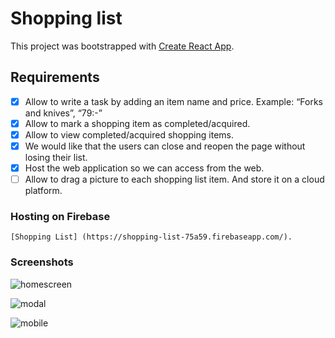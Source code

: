 # Shopping list

This project was bootstrapped with [Create React App](https://github.com/facebook/create-react-app).
## Requirements

- [x] Allow to write a task by adding an item name and price. Example: “Forks and knives”, “79:-”
- [x] Allow to mark a shopping item as completed/acquired.
- [x] Allow to view completed/acquired shopping items.
- [x] We would like that the users can close and reopen the page without losing their list.
- [x] Host the web application so we can access from the web.
- [ ] Allow to drag a picture to each shopping list item. And store it on a cloud platform.

### Hosting on Firebase
    [Shopping List] (https://shopping-list-75a59.firebaseapp.com/).
    
    
 ### Screenshots   
![homescreen](https://user-images.githubusercontent.com/16011024/129684229-f327d64d-a63b-4d9d-bd62-7de0e39ae1e7.png)

![modal](https://user-images.githubusercontent.com/16011024/129684236-5b329963-18bf-4dab-8454-2d9aaa483c70.png)

![mobile](https://user-images.githubusercontent.com/16011024/129684237-d749b504-bae8-468d-b498-8d5aeb9c244f.png)




